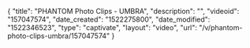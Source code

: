 {
    "title": "PHANTOM Photo Clips - UMBRA",
    "description": "",
    "videoid": "157047574",
    "date_created": "1522275800",
    "date_modified": "1522346523",
    "type": "captivate",
    "layout": "video",
    "url": "\/v\/phantom-photo-clips-umbra\/157047574"
}
